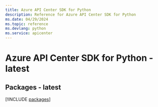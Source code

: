 ```yaml
---
title: Azure API Center SDK for Python
description: Reference for Azure API Center SDK for Python
ms.date: 04/29/2024
ms.topic: reference
ms.devlang: python
ms.service: apicenter
---
```

# Azure API Center SDK for Python - latest
## Packages - latest
[!INCLUDE [packages](api-center-index.md)]